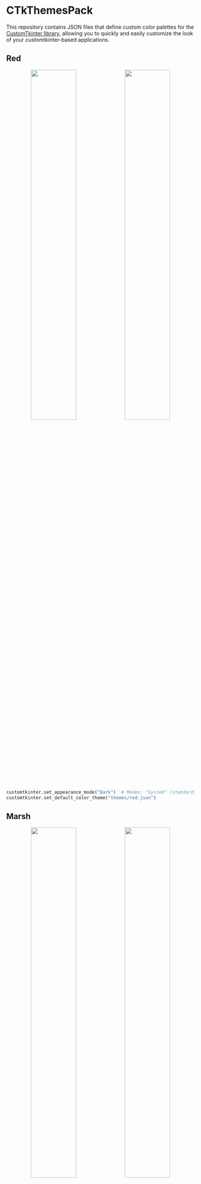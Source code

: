 CTkThemesPack
=======================================================================================================================================

This repository contains JSON files that define custom color palettes for the [CustomTkinter library](https://github.com/TomSchimansky/CustomTkinter), allowing you to quickly and easily customize the look of your customtkinter-based applications.

Red
---------------------------------------------------------------------------------------------------------------------------------------

<div align="center">
<img width=49% src="https://github.com/AlexeyLepov/CTkThemesPack/assets/77492646/18bdd7bf-b62c-4373-85c1-9a589f6dc095"/>
<img width=49% src="https://github.com/AlexeyLepov/CTkThemesPack/assets/77492646/b22addc7-7e76-4127-b9f7-a3b867482ba9"/> 
</div>

```python
customtkinter.set_appearance_mode("Dark")  # Modes: "System" (standard), "Dark", "Light"
customtkinter.set_default_color_theme("themes/red.json")
```

Marsh
---------------------------------------------------------------------------------------------------------------------------------------

<div align="center">
<img width=49% src="https://github.com/AlexeyLepov/CTkThemesPack/assets/77492646/7e1abb83-554e-424e-9473-b3c625cccc1f"/>
<img width=49% src="https://github.com/AlexeyLepov/CTkThemesPack/assets/77492646/edd3b3d3-9cd6-4747-9705-c9e0135ff30c"/> 
</div>

```python
customtkinter.set_appearance_mode("Dark")  # Modes: "System" (standard), "Dark", "Light"
customtkinter.set_default_color_theme("themes/marsh.json")
```

Pink
---------------------------------------------------------------------------------------------------------------------------------------

<div align="center">
<img width=49% src="https://github.com/AlexeyLepov/CTkThemesPack/assets/77492646/721f1d43-58ba-4d15-8c3c-f28fbd638793"/>
<img width=49% src="https://github.com/AlexeyLepov/CTkThemesPack/assets/77492646/a1707060-dfa0-4d8f-a745-f6aedd2094d4"/> 
</div>

```python
customtkinter.set_appearance_mode("Dark")  # Modes: "System" (standard), "Dark", "Light"
customtkinter.set_default_color_theme("themes/pink.json")
```

Carrot
---------------------------------------------------------------------------------------------------------------------------------------

<div align="center">
<img width=49% src="https://github.com/AlexeyLepov/CTkThemesPack/assets/77492646/ce8d1630-2cb0-42b7-8aba-dd00c857ef12"/>
<img width=49% src="https://github.com/AlexeyLepov/CTkThemesPack/assets/77492646/4f507625-00d9-40af-89c5-dbf875d2d331"/> 
</div>

```python
customtkinter.set_appearance_mode("Dark")  # Modes: "System" (standard), "Dark", "Light"
customtkinter.set_default_color_theme("themes/carrot.json")
```

Rose
---------------------------------------------------------------------------------------------------------------------------------------

<div align="center">
<img width=49% src="https://github.com/AlexeyLepov/CTkThemesPack/assets/77492646/15173b05-1d1d-4500-ad8d-27c0990d8582"/>
<img width=49% src="https://github.com/AlexeyLepov/CTkThemesPack/assets/77492646/43418176-db2d-4d4b-bcb5-9f49e8d267a3"/> 
</div>

```python
customtkinter.set_appearance_mode("Dark")  # Modes: "System" (standard), "Dark", "Light"
customtkinter.set_default_color_theme("themes/rose.json")
```

Sky
---------------------------------------------------------------------------------------------------------------------------------------

<div align="center">
<img width=49% src="https://github.com/AlexeyLepov/CTkThemesPack/assets/77492646/13b406ef-358c-442a-8eac-67e00984aafa"/>
<img width=49% src="https://github.com/AlexeyLepov/CTkThemesPack/assets/77492646/ba1ac35a-ddc7-46df-a6fc-b80622798ed9"/> 
</div>

```python
customtkinter.set_appearance_mode("Dark")  # Modes: "System" (standard), "Dark", "Light"
customtkinter.set_default_color_theme("themes/sky.json")
```

Yellow
---------------------------------------------------------------------------------------------------------------------------------------

<div align="center">
<img width=49% src="https://github.com/AlexeyLepov/CTkThemesPack/assets/77492646/44c52936-9d39-4fae-a263-f4f537616b7e"/>
<img width=49% src="https://github.com/AlexeyLepov/CTkThemesPack/assets/77492646/e67b4ef7-4ddb-4803-ac3f-256c0553838a"/> 
</div>

```python
customtkinter.set_appearance_mode("Dark")  # Modes: "System" (standard), "Dark", "Light"
customtkinter.set_default_color_theme("themes/yellow.json")
```

